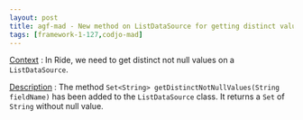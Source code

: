 ```yaml
---
layout: post
title: agf-mad - New method on ListDataSource for getting distinct values
tags: [framework-1-127,codjo-mad]
---
```

<u>Context</u> : 
In Ride, we need to get distinct not null values on a ```ListDataSource```.

<u>Description</u> : 
The method ```Set<String> getDistinctNotNullValues(String fieldName)``` has been added to the ```ListDataSource``` class.
It returns a ```Set``` of ```String``` without null value.
